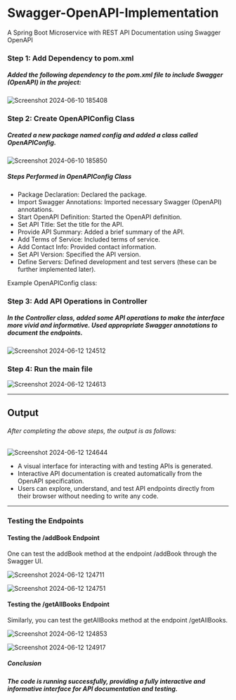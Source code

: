 # Swagger-OpenAPI-Implementation
A Spring Boot Microservice with REST API Documentation using Swagger OpenAPI

### Step 1: Add Dependency to pom.xml

##### Added the following dependency to the pom.xml file to include Swagger (OpenAPI) in the project:
![Screenshot 2024-06-10 185408](https://github.com/SohamJana11/Swagger-OpenAPI-Implementation/assets/162604344/d61253f3-bd46-44af-a883-f4fb3624a209)


### Step 2: Create OpenAPIConfig Class

##### Created a new package named config and added a class called OpenAPIConfig.

![Screenshot 2024-06-10 185850](https://github.com/SohamJana11/Swagger-OpenAPI-Implementation/assets/162604344/8bdfcf19-78e6-4297-b6db-dcb68d53f19e)

##### Steps Performed in OpenAPIConfig Class

- Package Declaration: Declared the package.
- Import Swagger Annotations: Imported necessary Swagger (OpenAPI) annotations.
- Start OpenAPI Definition: Started the OpenAPI definition.
- Set API Title: Set the title for the API.
- Provide API Summary: Added a brief summary of the API.
- Add Terms of Service: Included terms of service.
- Add Contact Info: Provided contact information.
- Set API Version: Specified the API version.
- Define Servers: Defined development and test servers (these can be further implemented later).
  
Example OpenAPIConfig class:

### Step 3: Add API Operations in Controller

##### In the Controller class, added some API operations to make the interface more vivid and informative. Used appropriate Swagger annotations to document the endpoints.


![Screenshot 2024-06-12 124512](https://github.com/SohamJana11/Swagger-OpenAPI-Implementation/assets/162604344/9ca0a91a-662f-4c23-90d3-f12923d8fce7)


### Step 4: Run the main file

![Screenshot 2024-06-12 124613](https://github.com/SohamJana11/Swagger-OpenAPI-Implementation/assets/162604344/19bbe4ff-471c-4b2b-a3b1-9620415468e7)


________________________________________________________________________________________________________________________________________________

## Output

###### After completing the above steps, the output is as follows:

![Screenshot 2024-06-12 124644](https://github.com/SohamJana11/Swagger-OpenAPI-Implementation/assets/162604344/0e7568ba-36b9-489b-9c5c-54f53f641246)



- A visual interface for interacting with and testing APIs is generated.
- Interactive API documentation is created automatically from the OpenAPI specification.
- Users can explore, understand, and test API endpoints directly from their browser without needing to write any code.

_________________________________________________________________________________________________________________________________________________

### Testing the Endpoints

#### Testing the /addBook Endpoint

One can test the addBook method at the endpoint /addBook through the Swagger UI.

![Screenshot 2024-06-12 124711](https://github.com/SohamJana11/Swagger-OpenAPI-Implementation/assets/162604344/624734ef-c43e-4ce0-ad31-f6c0b80dac2d)

![Screenshot 2024-06-12 124751](https://github.com/SohamJana11/Swagger-OpenAPI-Implementation/assets/162604344/0bba26d6-c756-4946-bef3-2e949ab72689)



#### Testing the /getAllBooks Endpoint

Similarly, you can test the getAllBooks method at the endpoint /getAllBooks.

![Screenshot 2024-06-12 124853](https://github.com/SohamJana11/Swagger-OpenAPI-Implementation/assets/162604344/1df1d0b2-ce7e-4408-b25a-998f0a635ea8)

![Screenshot 2024-06-12 124917](https://github.com/SohamJana11/Swagger-OpenAPI-Implementation/assets/162604344/5cfb8512-3678-4d6b-a375-dfdf5e1c6176)



##### Conclusion

##### The code is running successfully, providing a fully interactive and informative interface for API documentation and testing.
